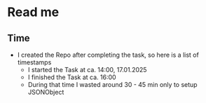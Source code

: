 # Read me

## Time 
- I created the Repo after completing the task, so here is a list of timestamps
  - I started the Task at ca. 14:00, 17.01.2025
  - I finished the Task at ca. 16:00
  - During that time I wasted around 30 - 45 min only to setup JSONObject
